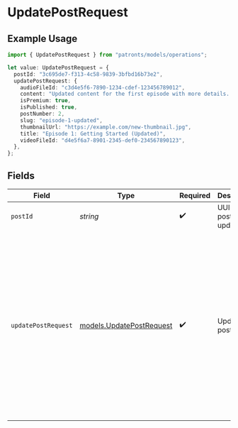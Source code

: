 # UpdatePostRequest

## Example Usage

```typescript
import { UpdatePostRequest } from "patronts/models/operations";

let value: UpdatePostRequest = {
  postId: "3c695de7-f313-4c58-9839-3bfbd16b73e2",
  updatePostRequest: {
    audioFileId: "c3d4e5f6-7890-1234-cdef-123456789012",
    content: "Updated content for the first episode with more details...",
    isPremium: true,
    isPublished: true,
    postNumber: 2,
    slug: "episode-1-updated",
    thumbnailUrl: "https://example.com/new-thumbnail.jpg",
    title: "Episode 1: Getting Started (Updated)",
    videoFileId: "d4e5f6a7-8901-2345-def0-234567890123",
  },
};
```

## Fields

| Field                                                                                                                                                                                                                                                                                                                                                                                     | Type                                                                                                                                                                                                                                                                                                                                                                                      | Required                                                                                                                                                                                                                                                                                                                                                                                  | Description                                                                                                                                                                                                                                                                                                                                                                               | Example                                                                                                                                                                                                                                                                                                                                                                                   |
| ----------------------------------------------------------------------------------------------------------------------------------------------------------------------------------------------------------------------------------------------------------------------------------------------------------------------------------------------------------------------------------------- | ----------------------------------------------------------------------------------------------------------------------------------------------------------------------------------------------------------------------------------------------------------------------------------------------------------------------------------------------------------------------------------------- | ----------------------------------------------------------------------------------------------------------------------------------------------------------------------------------------------------------------------------------------------------------------------------------------------------------------------------------------------------------------------------------------- | ----------------------------------------------------------------------------------------------------------------------------------------------------------------------------------------------------------------------------------------------------------------------------------------------------------------------------------------------------------------------------------------- | ----------------------------------------------------------------------------------------------------------------------------------------------------------------------------------------------------------------------------------------------------------------------------------------------------------------------------------------------------------------------------------------- |
| `postId`                                                                                                                                                                                                                                                                                                                                                                                  | *string*                                                                                                                                                                                                                                                                                                                                                                                  | :heavy_check_mark:                                                                                                                                                                                                                                                                                                                                                                        | UUID of the post to update                                                                                                                                                                                                                                                                                                                                                                |                                                                                                                                                                                                                                                                                                                                                                                           |
| `updatePostRequest`                                                                                                                                                                                                                                                                                                                                                                       | [models.UpdatePostRequest](../../models/updatepostrequest.md)                                                                                                                                                                                                                                                                                                                             | :heavy_check_mark:                                                                                                                                                                                                                                                                                                                                                                        | Updated post data                                                                                                                                                                                                                                                                                                                                                                         | {<br/>"audioFileId": "c3d4e5f6-7890-1234-cdef-123456789012",<br/>"content": "Updated content for the first episode with more details...",<br/>"isPremium": true,<br/>"isPublished": true,<br/>"postNumber": 2,<br/>"slug": "episode-1-updated",<br/>"thumbnailUrl": "https://example.com/new-thumbnail.jpg",<br/>"title": "Episode 1: Getting Started (Updated)",<br/>"videoFileId": "d4e5f6a7-8901-2345-def0-234567890123"<br/>} |